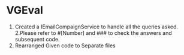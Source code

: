 # VGEval

1. Created a IEmailCompaignService to handle all the queries asked.
2.Please refer to #[Number] and ### to check the answers and subsequent code.
3. Rearranged Given code to Separate files
